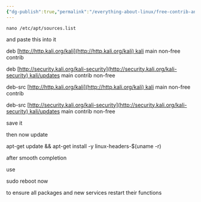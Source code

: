 ```yaml
---
{"dg-publish":true,"permalink":"/everything-about-linux/free-contrib-and-repo/","dgPassFrontmatter":true,"noteIcon":""}
---
```



	nano /etc/apt/sources.list  
  
and paste this into it  
  
deb [http://http.kali.org/kali](http://http.kali.org/kali) kali main non-free contrib  
  
  
deb [http://security.kali.org/kali-security](http://security.kali.org/kali-security) kali/updates main contrib non-free  
  
  
deb-src [http://http.kali.org/kali](http://http.kali.org/kali) kali main non-free contrib  
  
  
deb-src [http://security.kali.org/kali-security](http://security.kali.org/kali-security) kali/updates main contrib non-free  
  
save it  
  
then now update  
  
apt-get update && apt-get install -y linux-headers-$(uname -r)  
  
after smooth completion  
  
use  
  
sudo reboot now  
  
to ensure all packages and new services restart their functions
